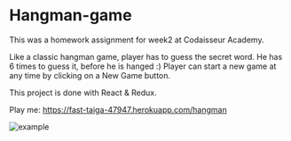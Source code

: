 # Hangman-game

This was a homework assignment for week2 at Codaisseur Academy.

Like a classic hangman game, player has to guess the secret word. He has 6 times to guess it, before he is hanged :)
Player can start a new game at any time by clicking on a New Game button. 

This project is done with React & Redux.

Play me: https://fast-taiga-47947.herokuapp.com/hangman

![example](https://media.giphy.com/media/1r8VmmbcecOlTrJzrc/giphy.gif)


